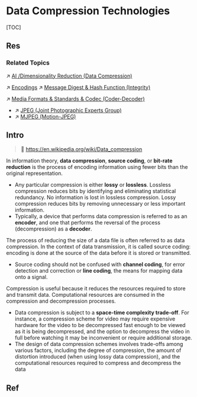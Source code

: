 # Data Compression Technologies

[TOC]



## Res
### Related Topics
↗ [AI /Dimensionality Reduction (Data Compression)](../../../../🧠%20Computing%20Methodologies/👽%20Artificial%20Intelligence/🗝️%20AI%20Basics%20&%20Machine%20Learning/📌%20Statistical%20Learning%20Theory/🗿%20Types%20of%20Classic%20ML%20Tasks%20&%20Statistical%20Machine%20Learning%20Methods/Unsupervised%20Learning/Dimensionality%20Reduction%20(Data%20Compression)/Dimensionality%20Reduction%20(Data%20Compression).md)

↗ [Encodings](../../../../🗺%20CS%20Overview/💋%20Intro%20to%20Computer%20Science/😤%20Information,%20Data,%20Number%20and%20Math%20in%20Digital%20Systems/Encodings.md)
↗ [Message Digest & Hash Function (Integrity)](../../../../CyberSecurity/🚬%20Cryptology%20&%20Secure%20Communication/🤐%20Cryptography/Modern%20Cryptography/Cryptographic%20Techniques%20for%20Integrity%20&%20Authentication/Message%20Digest%20&%20Hash%20Function%20(Integrity)/Message%20Digest%20&%20Hash%20Function%20(Integrity).md)

↗ [Media Formats & Standards & Codec (Coder-Decoder)](Media%20Formats%20&%20Standards%20&%20Codec%20(Coder-Decoder)/Media%20Formats%20&%20Standards%20&%20Codec%20(Coder-Decoder).md)
- ↗ [JPEG (Joint Photographic Experts Group)](Media%20Formats%20&%20Standards%20&%20Codec%20(Coder-Decoder)/Graphics%20Formats%20&%20Standards/JPEG%20(Joint%20Photographic%20Experts%20Group).md)
- ↗ [MJPEG (Motion-JPEG)](Media%20Formats%20&%20Standards%20&%20Codec%20(Coder-Decoder)/Streaming%20Formats%20&%20Standards/MJPEG%20(Motion-JPEG).md)



## Intro
> 🔗 https://en.wikipedia.org/wiki/Data_compression

In information theory, **data compression**, **source coding**, or **bit-rate reduction** is the process of encoding information using fewer bits than the original representation. 
- Any particular compression is either **lossy** or **lossless**. Lossless compression reduces bits by identifying and eliminating statistical redundancy. No information is lost in lossless compression. Lossy compression reduces bits by removing unnecessary or less important information. 
- Typically, a device that performs data compression is referred to as an **encoder**, and one that performs the reversal of the process (decompression) as a **decoder**.

The process of reducing the size of a data file is often referred to as data compression. In the context of data transmission, it is called source coding: encoding is done at the source of the data before it is stored or transmitted. 
- Source coding should not be confused with **channel coding**, for error detection and correction or **line coding**, the means for mapping data onto a signal.

Compression is useful because it reduces the resources required to store and transmit data. Computational resources are consumed in the compression and decompression processes. 
- Data compression is subject to a **space-time complexity trade-off**. For instance, a compression scheme for video may require expensive hardware for the video to be decompressed fast enough to be viewed as it is being decompressed, and the option to decompress the video in full before watching it may be inconvenient or require additional storage. 
- The design of data compression schemes involves trade-offs among various factors, including the degree of compression, the amount of distortion introduced (when using lossy data compression), and the computational resources required to compress and decompress the data



## Ref
[Data compression | Wikipedia]:  https://en.wikipedia.org/wiki/Data_compression

